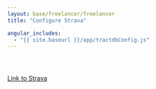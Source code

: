 ```yaml
---
layout: base/freelancer/freelancer
title: "Configure Strava"

angular_includes:
  - "{{ site.baseurl }}/app/tractdbConfig.js"
---
```


<header>
    <div class="container">
        <div class="row">
            <div class="col-lg-12">
            </div>
        </div>
    </div>
</header>

<div class="container base-content" ng-app="serverConfigApp" ng-controller="serverConfigController" ng-strict-di>
    <div class="row">
        <div class="col-lg-12">
            <a href="https://www.strava.com/oauth/authorize?client_id=16227&response_type=code&redirect_uri=https%3A%2F%2Ftractdb.org%2Fconfigure%2Fstrava%2Fcallback&approval_prompt=force">Link to Strava</a>
        </div>
    </div>
</div>

